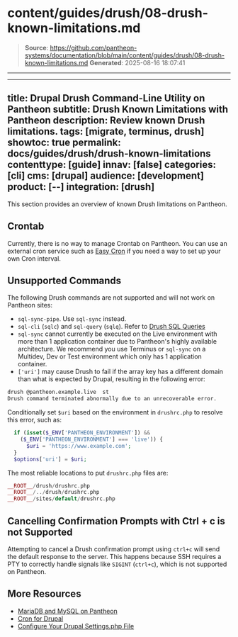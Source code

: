 # content/guides/drush/08-drush-known-limitations.md

> **Source**: https://github.com/pantheon-systems/documentation/blob/main/content/guides/drush/08-drush-known-limitations.md
> **Generated**: 2025-08-16 18:07:41

---

---
title: Drupal Drush Command-Line Utility on Pantheon
subtitle: Drush Known Limitations with Pantheon
description: Review known Drush limitations.
tags: [migrate, terminus, drush]
showtoc: true
permalink: docs/guides/drush/drush-known-limitations
contenttype: [guide]
innav: [false]
categories: [cli]
cms: [drupal]
audience: [development]
product: [--]
integration: [drush]
---

This section provides an overview of known Drush limitations on Pantheon.

## Crontab

Currently, there is no way to manage Crontab on Pantheon. You can use an external cron service such as [Easy Cron](https://www.easycron.com/user/register) if you need a way to set up your own Cron interval.

## Unsupported Commands

The following Drush commands are not supported and will not work on Pantheon sites:
- `sql-sync-pipe`. Use `sql-sync` instead.
- `sql-cli` (`sqlc`) and `sql-query` (`sqlq`). Refer to [Drush SQL Queries](/guides/drush/drush-sql-queries)
- `sql-sync` cannot currently be executed on the Live environment with more than 1 application container due to Pantheon's highly available architecture. We recommend you use Terminus or `sql-sync` on a Multidev, Dev or Test environment which only has 1 application container.
- `['uri']` may cause Drush to fail if the array key has a different domain than what is expected by Drupal, resulting in the following error:

 ```bash
 drush @pantheon.example.live  st
 Drush command terminated abnormally due to an unrecoverable error.       [error]
 ```

 Conditionally set `$uri` based on the environment in `drushrc.php` to resolve this error, such as:

 ```php
   if (isset($_ENV['PANTHEON_ENVIRONMENT']) &&
     ($_ENV['PANTHEON_ENVIRONMENT'] === 'live')) {
       $uri = 'https://www.example.com';
   }
   $options['uri'] = $uri;
 ```

 The most reliable locations to put `drushrc.php` files are:

 ```php
 __ROOT__/drush/drushrc.php
 __ROOT__/../drush/drushrc.php
 __ROOT__/sites/default/drushrc.php
 ```

## Cancelling Confirmation Prompts with Ctrl + c is not Supported

Attempting to cancel a Drush confirmation prompt using `ctrl+c` will send the default response to the server. This happens because SSH requires a PTY to correctly handle signals like `SIGINT` (`ctrl+c`), which is not supported on Pantheon.

## More Resources

- [MariaDB and MySQL on Pantheon](/guides/mariadb-mysql/mysql-workbench)
- [Cron for Drupal](/drupal-cron)
- [Configure Your Drupal Settings.php File](/guides/php/settings-php)
